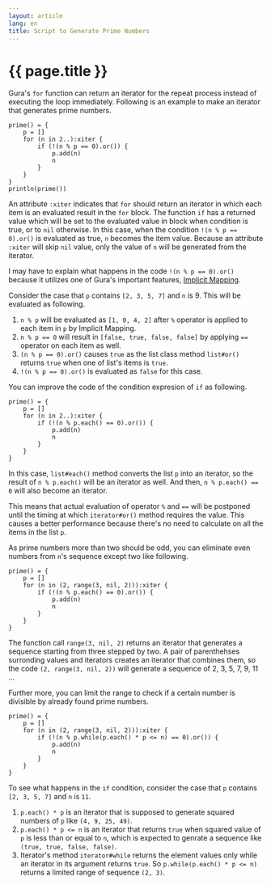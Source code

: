 ```yaml
---
layout: article
lang: en
title: Script to Generate Prime Numbers
---
```


# {{ page.title }}

Gura's `for` function can return an iterator for the repeat process instead of executing the loop immediately.
Following is an example to make an iterator that generates prime numbers.

    prime() = {
        p = []
        for (n in 2..):xiter {
            if (!(n % p == 0).or()) {
                p.add(n)
                n
            }
        }
    }
    println(prime())

An attribute `:xiter` indicates that `for` should return an iterator in which each item is an evaluated result in the `for` block. The function `if` has a returned value which will be set to the evaluated value in block when condition is true, or to `nil` otherwise.  In this case, when the condition `!(n % p == 0).or()` is evaluated as true, `n` becomes the item value. Because an attribute `:xiter` will skip `nil` value, only the value of `n` will be generated from the iterator.

I may have to explain what happens in the code `!(n % p == 0).or()`
because it utilizes one of Gura's important features, [Implicit Mapping](../features/Implicit-Mapping.html).

Consider the case that `p` contains `[2, 3, 5, 7]` and `n` is 9.
This will be evaluated as following.

1. `n % p` will be evaluated as `[1, 0, 4, 2]` after `%` operator is applied to each item in `p` by Implicit Mapping.
2. `n % p == 0` will result in `[false, true, false, false]` by applying `==` operator on each item as well.
3. `(n % p == 0).or()` causes `true` as the list class method `list#or()` returns `true` when one of list's items is `true`.
4. `!(n % p == 0).or()` is evaluated as `false` for this case.

You can improve the code of the condition expresion of `if` as following.

    prime() = {
        p = []
        for (n in 2..):xiter {
            if (!(n % p.each() == 0).or()) {
                p.add(n)
                n
            }
        }
    }

In this case, `list#each()` method converts the list `p` into an iterator,
so the result of `n % p.each()` will be an iterator as well.
And then, `n % p.each() == 0` will also become an iterator.

This means that actual evaluation of operator `%` and `==` will be postponed
until the timing at which `iterator#or()` method requires the value.
This causes a better performance
because there's no need to calculate on all the items in the list `p`.

As prime numbers more than two should be odd,
you can eliminate even numbers from `n`'s sequence except two like following.

    prime() = {
        p = []
        for (n in (2, range(3, nil, 2))):xiter {
            if (!(n % p.each() == 0).or()) {
                p.add(n)
                n
            }
        }
    }

The function call `range(3, nil, 2)` returns an iterator that generates a sequence
starting from three stepped by two.
A pair of parenthehses surronding values and iterators creates an iterator that combines them,
so the code `(2, range(3, nil, 2))` will generate a sequence of 2, 3, 5, 7, 9, 11 ...

Further more, you can limit the range to check
if a certain number is divisible by already found prime numbers.

    prime() = {
        p = []
        for (n in (2, range(3, nil, 2))):xiter {
            if (!(n % p.while(p.each() * p <= n) == 0).or()) {
                p.add(n)
                n
            }
        }
    }

To see what happens in the `if` condition,
consider the case that `p` contains `[2, 3, 5, 7]` and `n` is `11`.

1. `p.each() * p` is an iterator that is supposed to generate squared numbers of `p`
   like `(4, 9, 25, 49)`.
2. `p.each() * p <= n` is an iterator that returns `true`
   when squared value of `p` is less than or equal to `n`,
   which is expected to genrate a sequence like `(true, true, false, false)`.
3. Iterator's method `iterator#while` returns the element values
   only while an iterator in its argument returns `true`.
   So `p.while(p.each() * p <= n)` returns a limited range of sequence `(2, 3)`.
